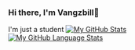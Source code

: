 ### Hi there, I'm Vangzbill👋
I'm just a student
[![My GitHub Stats](https://github-readme-stats.vercel.app/api/?username=riVFerd&count_private=true&theme=tokyonight&showicons=true)]()			
[![My GitHub Language Stats](https://github-readme-stats.vercel.app/api/top-langs/?username=riVFerd&langs_count=5&theme=tokyonight)]()
<!--
**Vangzbill/vangzbill** is a ✨ _special_ ✨ repository because its `README.md` (this file) appears on your GitHub profile.

Here are some ideas to get you started:

- 🔭 I’m currently working on ...
- 🌱 I’m currently learning ...
- 👯 I’m looking to collaborate on ...
- 🤔 I’m looking for help with ...
- 💬 Ask me about ...
- 📫 How to reach me: ...
- 😄 Pronouns: ...
- ⚡ Fun fact: ...
-->
